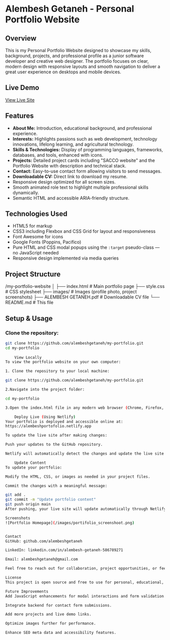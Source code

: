 # Alembesh Getaneh - Personal Portfolio Website

## Overview

This is my Personal Portfolio Website designed to showcase my skills, background, projects, and professional profile as a junior software developer and creative web designer. The portfolio focuses on clear, modern design with responsive layouts and smooth navigation to deliver a great user experience on desktops and mobile devices.

## Live Demo

[View Live Site](https://alembeshportfolio.netlify.app)

## Features

- **About Me:** Introduction, educational background, and professional experience.
- **Interests:** Highlights passions such as web development, technology innovations, lifelong learning, and agricultural technology.
- **Skills & Technologies:** Display of programming languages, frameworks, databases, and tools, enhanced with icons.
- **Projects:** Detailed project cards including "SACCO website" and the Portfolio Website with description and technical stack.
- **Contact:** Easy-to-use contact form allowing visitors to send messages.
- **Downloadable CV:** Direct link to download my resume.
- Responsive design optimized for all screen sizes.
- Smooth animated role text to highlight multiple professional skills dynamically.
- Semantic HTML and accessible ARIA-friendly structure.

## Technologies Used

- HTML5 for markup
- CSS3 including Flexbox and CSS Grid for layout and responsiveness
- Font Awesome for icons
- Google Fonts (Poppins, Pacifico)
- Pure HTML and CSS modal popups using the `:target` pseudo-class — no JavaScript needed
- Responsive design implemented via media queries

## Project Structure

/my-portfolio-website
│
├── index.html # Main portfolio page
├── style.css # CSS stylesheet
├── images/ # Images (profile photo, project screenshots)
├── ALEMBESH GETANEH.pdf # Downloadable CV file
└── README.md # This file



## Setup & Usage

### Clone the repository:

```bash
git clone https://github.com/alembeshgetaneh/my-portfolio.git
cd my-portfolio
    
    View Locally
To view the portfolio website on your own computer:

1. Clone the repository to your local machine:

git clone https://github.com/alembeshgetaneh/my-portfolio.git

2.Navigate into the project folder:

cd my-portfolio

3.Open the index.html file in any modern web browser (Chrome, Firefox, Edge, etc.) to browse the portfolio offline.

    Deploy Live (Using Netlify)
Your portfolio is deployed and accessible online at:
https://alembeshportofolio.netlify.app

To update the live site after making changes:

Push your updates to the GitHub repository.

Netlify will automatically detect the changes and update the live site.

    Update Content
To update your portfolio:

Modify the HTML, CSS, or images as needed in your project files.

Commit the changes with a meaningful message:

git add .
git commit -m "Update portfolio content"
git push origin main
After pushing, your live site will update automatically through Netlify.

Screenshots
![Portfolio Homepage](/images/portifolio_screenshoot.png)


Contact
GitHub: github.com/alembeshgetaneh

LinkedIn: linkedin.com/in/alembesh-getaneh-586789271

Email: alembeshgetaneh@gmail.com

Feel free to reach out for collaboration, project opportunities, or feedback!

License
This project is open source and free to use for personal, educational, or portfolio purposes.

Future Improvements
Add JavaScript enhancements for modal interactions and form validation.

Integrate backend for contact form submissions.

Add more projects and live demo links.

Optimize images further for performance.

Enhance SEO meta data and accessibility features.
